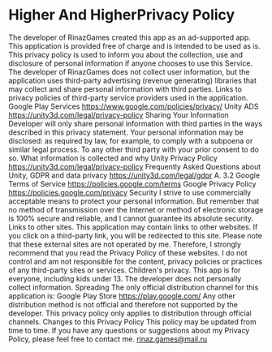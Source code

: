 # Higher And HigherPrivacy Policy
The developer of RinazGames created this app as an ad-supported app. This application is provided free of charge and is intended to be used as is. This privacy policy is used to inform you about the collection, use and disclosure of personal information if anyone chooses to use this Service. The developer of RinazGames does not collect user information, but the application uses third-party advertising (revenue generating) libraries that may collect and share personal information with third parties.
Links to privacy policies of third-party service providers used in the application.
Google Play Services https://www.google.com/policies/privacy/
Unity ADS https://unity3d.com/legal/privacy-policy
Sharing Your Information
Developer will only share personal information with third parties in the ways described in this privacy statement. Your personal information may be disclosed: as required by law, for example, to comply with a subpoena or similar legal process. To any other third party with your prior consent to do so. What information is collected and why
Unity Privacy Policy https://unity3d.com/legal/privacy-policy
Frequently Asked Questions about Unity, GDPR and data privacy https://unity3d.com/legal/gdpr A. 3.2
Google Terms of Service https://policies.google.com/terms
Google Privacy Policy https://policies.google.com/privacy
Security
I strive to use commercially acceptable means to protect your personal information. But remember that no method of transmission over the Internet or method of electronic storage is 100% secure and reliable, and I cannot guarantee its absolute security.
Links to other sites.
This application may contain links to other websites. If you click on a third-party link, you will be redirected to this site. Please note that these external sites are not operated by me. Therefore, I strongly recommend that you read the Privacy Policy of these websites. I do not control and am not responsible for the content, privacy policies or practices of any third-party sites or services.
Children's privacy.
This app is for everyone, including kids under 13. The developer does not personally collect information. Spreading
The only official distribution channel for this application is: Google Play Store https://play.google.com/
Any other distribution method is not official and therefore not supported by the developer. This privacy policy only applies to distribution through official channels. Changes to this Privacy Policy This policy may be updated from time to time. If you have any questions or suggestions about my Privacy Policy, please feel free to contact me.
rinaz.games@mail.ru
